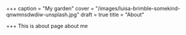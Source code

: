 +++
caption = "My garden"
cover = "/images/luisa-brimble-somekind-qnwmnsdwdiw-unsplash.jpg"
draft = true
title = "About"

+++
This is about page about me
